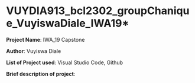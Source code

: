 # VUYDIA913_bcl2302_groupChanique_VuyiswaDiale_IWA19*

**Project Name**: IWA_19 Capstone

**Author**: Vuyiswa Diale

**List of Project used**: Visual Studio Code, Github

**Brief description of project**:
